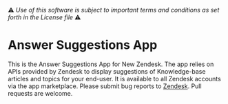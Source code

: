 :warning: *Use of this software is subject to important terms and conditions as set forth in the License file* :warning: 

# Answer Suggestions App 

This is the Answer Suggestions App for New Zendesk. The app relies on APIs provided by Zendesk to display suggestions of Knowledge-base articles and topics for your end-user. It is available to all Zendesk accounts via the app marketplace. Please submit bug reports to [Zendesk](https://support.zendesk.com/requests/new). Pull requests are welcome.
